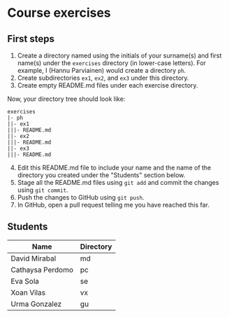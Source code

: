 # Course exercises

## First steps

1. Create a directory named using the initials of your surname(s) and first name(s) under the `exercises` directory (in lower-case letters). For example, I (Hannu Parviainen) would create a directory `ph`.
2. Create subdirectories `ex1`, `ex2`, and `ex3` under this directory.
3. Create empty README.md files under each exercise directory.
  
Now, your directory tree should look like:
  
    exercises
    |- ph
    ||- ex1
    |||- README.md
    ||- ex2
    |||- README.md
    ||- ex3
    |||- README.md

4. Edit this README.md file to include your name and the name of the directory you created under the "Students" section below.
5. Stage all the README.md files using `git add` and commit the changes using `git commit`.
6. Push the changes to GitHub using `git push`.
7. In GitHub, open a pull request telling me you have reached this far.

## Students

| Name | Directory |
|--|--|
| David Mirabal    | md |
| Cathaysa Perdomo | pc |
| Eva Sola | se |
| Xoan Vilas | vx |
| Urma Gonzalez | gu |
